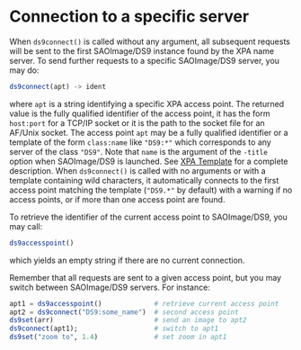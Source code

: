 # Connection to a specific server

When `ds9connect()` is called without any argument, all subsequent
requests will be sent to the first SAOImage/DS9 instance found by the XPA name
server.  To send further requests to a specific SAOImage/DS9 server, you may
do:

```julia
ds9connect(apt) -> ident
```

where `apt` is a string identifying a specific XPA access point.  The returned
value is the fully qualified identifier of the access point, it has the form
`host:port` for a TCP/IP socket or it is the path to the socket file for an
AF/Unix socket.  The access point `apt` may be a fully qualified identifier or
a template of the form `class:name` like `"DS9:*"` which corresponds to any
server of the class `"DS9"`.  Note that `name` is the argument of the `-title`
option when SAOImage/DS9 is launched.  See [XPA
Template](http://hea-www.harvard.edu/RD/xpa/template.html) for a complete
description.  When `ds9connect()` is called with no arguments or with
a template containing wild characters, it automatically connects to the first
access point matching the template (`"DS9.*"` by default) with a warning if no
access points, or if more than one access point are found.

To retrieve the identifier of the current access point to SAOImage/DS9, you may call:

```julia
ds9accesspoint()
```

which yields an empty string if there are no current connection.

Remember that all requests are sent to a given access point, but you may switch
between SAOImage/DS9 servers.  For instance:

```julia
apt1 = ds9accesspoint()             # retrieve current access point
apt2 = ds9connect("DS9:some_name")  # second access point
ds9set(arr)                         # send an image to apt2
ds9connect(apt1);                   # switch to apt1
ds9set("zoom to", 1.4)              # set zoom in apt1
```
